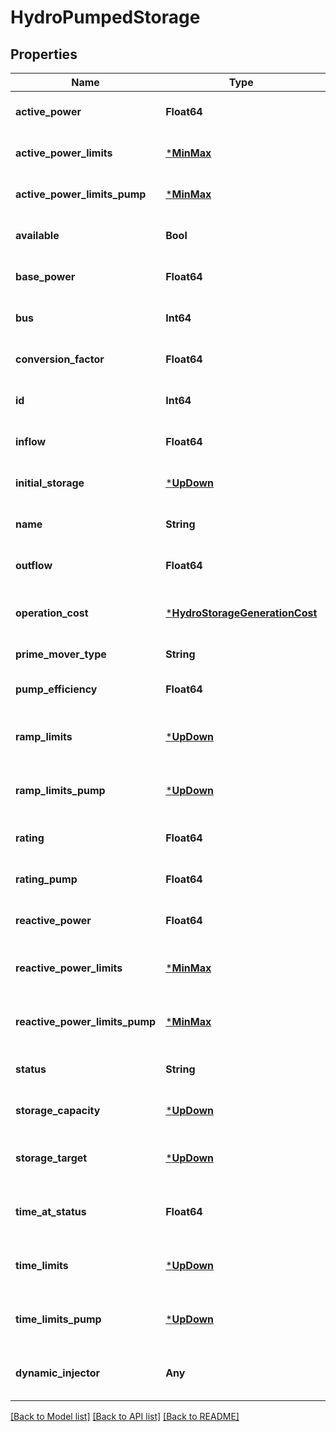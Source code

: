 # HydroPumpedStorage

## Properties

Name | Type | Description | Notes
------------ | ------------- | ------------- | -------------
**active_power** | **Float64** |  | [default to nothing]
**active_power_limits** | [***MinMax**](MinMax.md) |  | [default to nothing]
**active_power_limits_pump** | [***MinMax**](MinMax.md) |  | [default to nothing]
**available** | **Bool** |  | [default to nothing]
**base_power** | **Float64** |  | [default to nothing]
**bus** | **Int64** |  | [default to nothing]
**conversion_factor** | **Float64** |  | [optional] [default to 1.0]
**id** | **Int64** |  | [default to nothing]
**inflow** | **Float64** |  | [default to nothing]
**initial_storage** | [***UpDown**](UpDown.md) |  | [default to nothing]
**name** | **String** |  | [default to nothing]
**outflow** | **Float64** |  | [default to nothing]
**operation_cost** | [***HydroStorageGenerationCost**](HydroStorageGenerationCost.md) |  | [optional] [default to nothing]
**prime_mover_type** | **String** |  | [default to "OT"]
**pump_efficiency** | **Float64** |  | [optional] [default to 1.0]
**ramp_limits** | [***UpDown**](UpDown.md) |  | [optional] [default to nothing]
**ramp_limits_pump** | [***UpDown**](UpDown.md) |  | [optional] [default to nothing]
**rating** | **Float64** |  | [default to nothing]
**rating_pump** | **Float64** |  | [default to nothing]
**reactive_power** | **Float64** |  | [default to nothing]
**reactive_power_limits** | [***MinMax**](MinMax.md) |  | [optional] [default to nothing]
**reactive_power_limits_pump** | [***MinMax**](MinMax.md) |  | [optional] [default to nothing]
**status** | **String** |  | [optional] [default to "OFF"]
**storage_capacity** | [***UpDown**](UpDown.md) |  | [default to nothing]
**storage_target** | [***UpDown**](UpDown.md) |  | [optional] [default to nothing]
**time_at_status** | **Float64** |  | [optional] [default to 10000.0]
**time_limits** | [***UpDown**](UpDown.md) |  | [optional] [default to nothing]
**time_limits_pump** | [***UpDown**](UpDown.md) |  | [optional] [default to nothing]
**dynamic_injector** | **Any** |  | [optional] [default to nothing]

[[Back to Model list]](../README.md#models) [[Back to API list]](../README.md#api-endpoints) [[Back to README]](../README.md)
